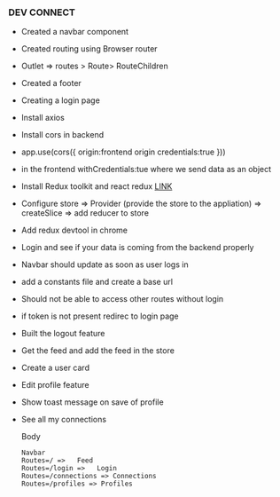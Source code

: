 ### DEV CONNECT

- Created a navbar component
- Created routing using Browser router
- Outlet => routes > Route> RouteChildren
- Created a footer
- Creating a login page
- Install axios
- Install cors in backend
- app.use(cors({
  origin:frontend origin
  credentials:true
  }))
- in the frontend withCredentials:tue where we send data as an object
- Install Redux toolkit and react redux [LINK](https://redux-toolkit.js.org/tutorials/quick-start)
- Configure store => Provider (provide the store to the appliation) => createSlice => add reducer to store
- Add redux devtool in chrome
- Login and see if your data is coming from the backend properly
- Navbar should update as soon as user logs in
- add a constants file and create a base url
- Should not be able to access other routes without login
- if token is not present redirec to login page
- Built the logout feature
- Get the feed and add the feed in the store
- Create a user card
- Edit profile feature 
- Show toast message on save of profile 
- See all my connections 


  Body

      Navbar
      Routes=/ =>   Feed
      Routes=/login =>   Login
      Routes=/connections => Connections
      Routes=/profiles => Profiles
